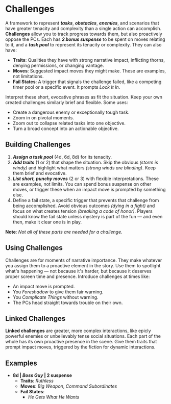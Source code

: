 # Challenges

A framework to represent **_tasks_**, **_obstacles_**, **_enemies_**, and scenarios that have greater tenacity and complexity than a single action can accomplish. **Challenges** allow you to track progress towards them, but also proactively oppose the PCs. Each has **_2 bonus suspense_** to be spent on moves relating to it, and a **_task pool_** to represent its tenacity or complexity. They can also have:

- **Traits**: Qualities they have with strong narrative impact, inflicting thorns, denying permissions, or changing vantage.
- **Moves**: Suggested impact moves they might make. These are examples, not limitations.
- **Fail States**: A trigger that signals the challenge failed, like a competing timer pool or a specific event. It prompts _Lock It In_.

Interpret these short, evocative phrases as fit the situation. Keep your own created challenges similarly brief and flexible. Some uses:

- Create a dangerous enemy or exceptionally tough task.
- Zoom in on pivotal moments.
- Zoom out to collapse related tasks into one objective.
- Turn a broad concept into an actionable objective.

## Building Challenges

1. **_Assign a task pool_** (4d, 6d, 8d) for its tenacity.
2. **_Add traits_** (1 or 2) that shape the situation. Skip the obvious _(storm is windy)_ and highlight what matters _(strong winds are blinding)_. Keep them brief and evocative.
3. **_List short, punchy moves_** (2 or 3) with flexible interpretations. These are examples, not limits. You can spend bonus suspense on other moves, or trigger these when an impact move is prompted by something else.
4. Define a fail state, a specific trigger that prevents that challenge from being accomplished. Avoid obvious outcomes _(dying in a fight)_ and focus on what creates tension _(breaking a code of honor)_. Players should know the fail state unless mystery is part of the fun — and even then, make it clear one is in play.

**Note**: _Not all of these parts are needed for a challenge._

## Using Challenges

Challenges are for moments of narrative importance. They make whatever you assign them to a proactive element in the story. Use them to spotlight what's happening — not because it's harder, but because it deserves proper screen time and presence. Introduce challenges at times like:

- An impact move is prompted.
- You _Foreshadow_ to give them fair warning.
- You _Complicate Things_ without warning.
- The PCs head straight towards trouble on their own.

## Linked Challenges

**Linked challenges** are greater, more complex interactions, like epicly powerful enemies or unbelievably tense social situations. Each part of the whole has its own proactive presence in the scene. Give them traits that prompt impact moves, triggered by the fiction for dynamic interactions.

## Examples

- **8d | _Boss Guy_ | 2 suspense**
  - **Traits**: _Ruthless_
  - **Moves**: _Big Weapon_, _Command Subordinates_
  - **Fail States**:
    - _He Gets What He Wants_
